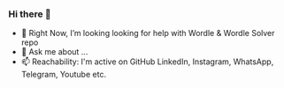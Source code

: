 ### Hi there 👋

- 👯 Right Now, I’m looking looking for help with Wordle & Wordle Solver repo
- 💬 Ask me about ...
- 📫 Reachability: I'm active on GitHub LinkedIn, Instagram, WhatsApp, Telegram, Youtube etc.

<!--
**mukuldeep/mukuldeep** is a ✨ _special_ ✨ repository because its `README.md` (this file) appears on your GitHub profile.

Here are some ideas to get you started:

- 🔭 I’m currently working on ...
- 🌱 I’m currently learning ...
- 👯 I’m looking to collaborate on ...
- 🤔 I’m looking for help with ...
- 💬 Ask me about ...
- 📫 How to reach me: ...
- 😄 Pronouns: ...
- ⚡ Fun fact: ...
-->
